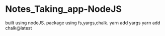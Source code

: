 # Notes_Taking_app-NodeJS
built using nodeJS. 
package using fs,yargs,chalk.
yarn add yargs
yarn add chalk@latest
